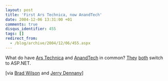 ```yaml
---
layout: post
title: 'First Ars Technica, now AnandTech'
date: 2004-12-06 13:31:00 +01
comments: true
disqus_identifier: 455
tags: []
redirect_from:
  - /blog/archive/2004/12/06/455.aspx
---
```


What do have [Ars Technica](http://arstechnica.com/) and [AnandTech](http://www.anandtech.com/) in common? [They](http://arstechnica.com/articles/redesign.ars) [both](http://www.anandtech.com/IT/showdoc.aspx?i=2287) switch to ASP.NET.

[via [Brad Wilson](http://dotnetguy.techieswithcats.com/archives/004229.shtml) and [Jerry Dennany](http://weblogs.asp.net/jdennany/archive/2004/12/04/274875.aspx)]

